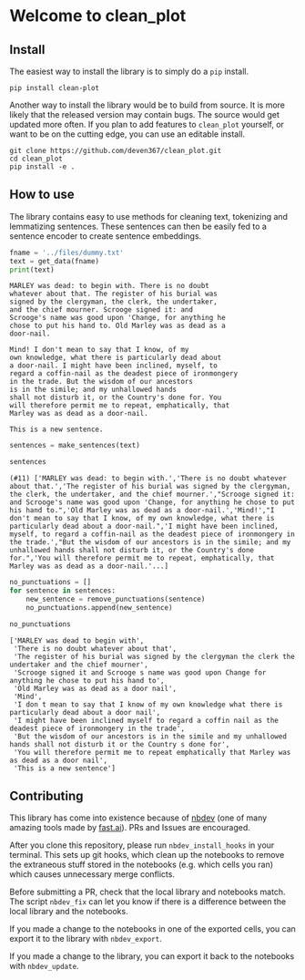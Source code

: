 Welcome to clean_plot
================

<!-- WARNING: THIS FILE WAS AUTOGENERATED! DO NOT EDIT! -->

## Install

The easiest way to install the library is to simply do a `pip` install.

    pip install clean-plot

Another way to install the library would be to build from source. It is
more likely that the released version may contain bugs. The source would
get updated more often. If you plan to add features to `clean_plot`
yourself, or want to be on the cutting edge, you can use an editable
install.

    git clone https://github.com/deven367/clean_plot.git
    cd clean_plot
    pip install -e . 

## How to use

The library contains easy to use methods for cleaning text, tokenizing
and lemmatizing sentences. These sentences can then be easily fed to a
sentence encoder to create sentence embeddings.

``` python
fname = '../files/dummy.txt'
text = get_data(fname)
print(text)
```

    MARLEY was dead: to begin with. There is no doubt
    whatever about that. The register of his burial was
    signed by the clergyman, the clerk, the undertaker,
    and the chief mourner. Scrooge signed it: and
    Scrooge's name was good upon 'Change, for anything he
    chose to put his hand to. Old Marley was as dead as a
    door-nail.

    Mind! I don't mean to say that I know, of my
    own knowledge, what there is particularly dead about
    a door-nail. I might have been inclined, myself, to
    regard a coffin-nail as the deadest piece of ironmongery
    in the trade. But the wisdom of our ancestors
    is in the simile; and my unhallowed hands
    shall not disturb it, or the Country's done for. You
    will therefore permit me to repeat, emphatically, that
    Marley was as dead as a door-nail.

    This is a new sentence.

``` python
sentences = make_sentences(text)
```

``` python
sentences
```

    (#11) ['MARLEY was dead: to begin with.','There is no doubt whatever about that.','The register of his burial was signed by the clergyman, the clerk, the undertaker, and the chief mourner.',"Scrooge signed it: and Scrooge's name was good upon 'Change, for anything he chose to put his hand to.",'Old Marley was as dead as a door-nail.','Mind!',"I don't mean to say that I know, of my own knowledge, what there is particularly dead about a door-nail.",'I might have been inclined, myself, to regard a coffin-nail as the deadest piece of ironmongery in the trade.',"But the wisdom of our ancestors is in the simile; and my unhallowed hands shall not disturb it, or the Country's done for.",'You will therefore permit me to repeat, emphatically, that Marley was as dead as a door-nail.'...]

``` python
no_punctuations = []
for sentence in sentences:
    new_sentence = remove_punctuations(sentence)
    no_punctuations.append(new_sentence)
```

``` python
no_punctuations
```

    ['MARLEY was dead to begin with',
     'There is no doubt whatever about that',
     'The register of his burial was signed by the clergyman the clerk the undertaker and the chief mourner',
     'Scrooge signed it and Scrooge s name was good upon Change for anything he chose to put his hand to',
     'Old Marley was as dead as a door nail',
     'Mind',
     'I don t mean to say that I know of my own knowledge what there is particularly dead about a door nail',
     'I might have been inclined myself to regard a coffin nail as the deadest piece of ironmongery in the trade',
     'But the wisdom of our ancestors is in the simile and my unhallowed hands shall not disturb it or the Country s done for',
     'You will therefore permit me to repeat emphatically that Marley was as dead as a door nail',
     'This is a new sentence']

## Contributing

This library has come into existence because of
[nbdev](https://nbdev.fast.ai/) (one of many amazing tools made by
[fast.ai](https://www.fast.ai/)). PRs and Issues are encouraged.

After you clone this repository, please run `nbdev_install_hooks` in
your terminal. This sets up git hooks, which clean up the notebooks to
remove the extraneous stuff stored in the notebooks (e.g. which cells
you ran) which causes unnecessary merge conflicts.

Before submitting a PR, check that the local library and notebooks
match. The script `nbdev_fix` can let you know if there is a difference
between the local library and the notebooks.

If you made a change to the notebooks in one of the exported cells, you
can export it to the library with `nbdev_export`.

If you made a change to the library, you can export it back to the
notebooks with `nbdev_update`.
